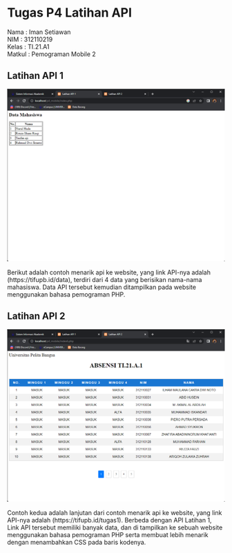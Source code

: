# Tugas P4 Latihan API
Nama : Iman Setiawan\
NIM : 312110219\
Kelas : TI.21.A1\
Matkul : Pemograman Mobile 2

## Latihan API 1
![Latihan API 1](ss/ss1.png)

<p>
Berikut adalah contoh menarik api ke website, yang link API-nya adalah (https://tifupb.id/data), terdiri dari 4 data yang berisikan nama-nama mahasiswa. Data API tersebut kemudian ditampilkan pada website menggunakan bahasa pemograman PHP.
</p>

## Latihan API 2
![Latihan API 2](ss/ss2.png)

<p>
Contoh kedua adalah lanjutan dari contoh menarik api ke website, yang link API-nya adalah (https://tifupb.id/tugas1). Berbeda dengan API Latihan 1, Link API tersebut memiliki banyak data, dan di tampilkan ke sebuah website menggunakan bahasa pemograman PHP serta membuat lebih menarik dengan menambahkan CSS pada baris kodenya.
</p>
